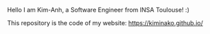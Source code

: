 Hello
I am Kim-Anh, a Software Engineer from INSA Toulouse! :)

This repository is the code of my website: https://kiminako.github.io/
